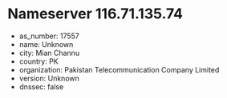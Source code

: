 # Nameserver 116.71.135.74

* as_number: 17557
* name: Unknown
* city: Mian Channu
* country: PK
* organization: Pakistan Telecommunication Company Limited
* version: Unknown
* dnssec: false
